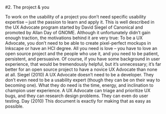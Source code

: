 #2. The project & you

To work on the usability of a project you don’t need specific usability expertise – just the passion to learn and apply it. This is well described in the UX Advocate program started by David Siegel of Canonical and promoted by Allan Day of GNOME. Although it unfortunately didn’t gain enough traction, the motivations behind it are very true: 
To be a UX Advocate, you don’t need to be able to create pixel-perfect mockups in Inkscape or have an HCI degree. All you need is love – you have to love an open source project and the people who use it, and you need to be patient, persistent, and persuasive. Of course, if you have some background in user experience, that would be tremendously helpful, but it’s unnecessary; it’s far better for an open source project to have a novice UX Advocate than none at all. 
Siegel (2010)
A UX Advocate doesn’t need to be a developer. They don’t even need to be a usability expert (though they can be on their way to becoming one). What they do need is the time, energy, and inclination to champion user experience. A UX Advocate can triage and prioritize UX bugs, and they can research design problems. They can even do user testing. 
Day (2010)
This document is exactly for making that as easy as possible. 

